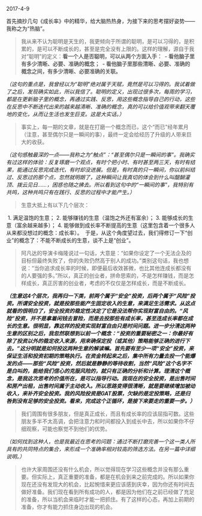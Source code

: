 2017-4-9

首先摘抄几句《成长率》中的精华，给大脑热热身，为接下来的思考摆好姿势——我称之为“热脑”。

> 我从来不认为聪明是天生的，我更倾向于所谓的聪明，是可以习得的，是积累的，是可以不断成长的，甚至是完全没有上限的。这样的理解，源自于我对“聪明”的定义：__看一个人是否聪明，可以从两个方面入手：
  - 看他脑子里有多少清晰、必要、准确的概念；
  - 看他脑子里那些清晰、必要、准确的概念之间，有多少清晰、必要准确的关联。__
  
_（这句的重点是，我曾经以为“聪明”绝对属于天赋，竟然是可以习得的。我试着做了之后，发现确实如此，所以我信了。聪明的定义，出现过很多次，每周的学习，都是在更新脑子里的概念，再通过实践、反思，用这些概念指导自己的行动，这些在反思中不断迭代出来的越来越清晰、准确的概念，真的可以给价值观带来翻天覆地的变化，从而让生活也发生巨变。这是大实话。）_

> 事实上，每一期的文章，就是在打磨一个概念而已，这个“而已”经年累月（注意，甚至偶尔只是一瞬间的事），最终一定会给经历了升级的人带来巨大的收获。

_（这句感触最深的一点——我称之为“触点”：“甚至偶尔只是一瞬间的事”。我确实有过这样的体验：反复琢磨一个观点，有时个把小时、有时甚至两三天，有时有结果，能通过反思完成迭代，有时却没进展。但是，有时真的只一瞬间，你以前纠结过、反思过的那个点，忽然就明朗了，这种瞬间让我真切的体会到什么叫醍醐灌顶、拨云见日……，困惑也随之拂去。所以看到这句中的“一瞬间的事”，我特别有共鸣，这种共鸣只有在践行、反思的过程中才能产生。）_

> 生意大抵上有以下几个层次：

  1. 满足温饱的生意；
  2. 能够赚钱的生意（温饱之外还有富余）；
  3. 能够成长的生意（富余越来越多）；
  4. 能够做到成长率不断提高的生意（这里包含着一个很多人从来都没想过的概念：成长率）。
  于是，从这个角度望过去，我们得修订一下“创业”的概念了：不能不断成长的生意，谈不上是“创业”。

> 阿凡达的导演卡梅隆说过一句话，大意是：“如果你设定了一个无法企及的目标但最终失败了，你的失败仍然高于别人的成功。”类别这句话，我也想说：“当你追求成长率的时候，即便最后收效甚微，也比其他连成长都没有的人要强的多。”所以，真正的创业者，拼命思索的，不是怎样赚钱，而是怎样成长，真正厉害的创业者，考虑的不仅仅是怎样成长，而是不断成长。

___（生意这4个层次，我再归一下类，前两个属于“安全”投资，后两个属于“风险”投资。所谓安全投资，就是投那些能产生固定收入的生意，来满足生活需求。从这点就看的很明白了，安全投资的稳定性决定了它是没法帮你实现财富自由的。“风险”投资，并不是拿着闲钱去冒险，而是去投那些有成长率，甚至连成长率都在成长的生意。很明显，靠这样的投资实现财富自由只是时间问题。进一步分清这两种生意的区别之后，我忽然联想到以前一个概念：“投资的重要秘密之一：你最好有除了投资以外的稳定收入来源，用来确保定投（或其他）策略能够正确的进行下去。”这分明就是如何投这两种生意的解读嘛。首先要有至少一项“安全”投资，来保证生活和投资初期的策略执行。在资金转起来之后，集中所有力量去投一个能爆发的点——那些“风险”投资，然后就是静静的等待收割，当然“风险”这个名字不是白叫的，能给我们信心的克服风险的，就只有正确的分析和计算。理清这个概念，是我这次思考的价值所在，是可以指导行动。我现在的安全投资，是出售时间和房产出租，出售时间属于主动收入。所以思路变得很清晰，就是要继续增加被动收入，来补齐安全投资。我的风险投资是GAT股票，欠缺的是定投策略，还是归咎到没有足够的安全投资。看来，完成这个正循环，是接下来要走的重要一步。）___

> 我们周围有很多朋友，但是真正成长，而且有成长率的应该屈指可数。这些朋友多半不太高调，会把注意力和时间都投入到成长中去，所以如果你不仔细观察，可能也察觉不到他们的优势。

_（如何找到这种人，也是我最近在思考的问题：通过不断打磨完善一个这一类人所具有的共同特点的集合，来形成一个准确率相对较高的筛选方法。在另一篇中详细说明。）_

> 也许大家周围还没有什么机会，所以觉得现在学习这些概念并没有那么重要。但实际上，真正重要的准备，都是在机会到来之前完成的。所以如果你现在还没有发现大的机会，比起惋惜来更应该感到庆幸，因为你还有时间去做好准备。我们现在看到所有成功的人，都是因为他们在之前已经做了充足的准备，所以当机会来临时才能一把抓住。有了这样的心态，再加上前期的准备，你才有能力抓住身边出现的机会。

